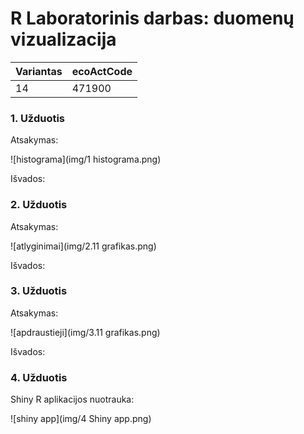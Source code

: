 # R Laboratorinis darbas: duomenų vizualizacija

| Variantas | ecoActCode |
|------------- | ------------- |
|14   | 471900 |


### 1. Užduotis

Atsakymas:

![histograma](img/1 histograma.png)

Išvados:

### 2. Užduotis

Atsakymas:

![atlyginimai](img/2.11 grafikas.png)

Išvados:


### 3. Užduotis

Atsakymas:

![apdraustieji](img/3.11 grafikas.png)

Išvados:


### 4. Užduotis

Shiny R aplikacijos nuotrauka:

![shiny app](img/4 Shiny app.png)
